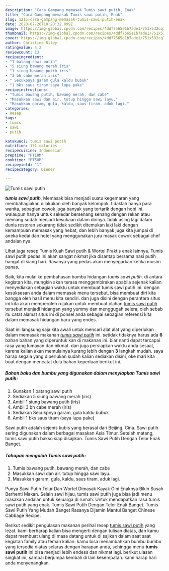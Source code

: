 ```yaml
---
description: "Cara Gampang memasak Tumis sawi putih, Enak"
title: "Cara Gampang memasak Tumis sawi putih, Enak"
slug: 1215-cara-gampang-memasak-tumis-sawi-putih-enak
date: 2020-07-26T10:28:32.099Z
image: https://img-global.cpcdn.com/recipes/4ddf7565e1b7ade1/751x532cq70/tumis-sawi-putih-foto-resep-utama.jpg
thumbnail: https://img-global.cpcdn.com/recipes/4ddf7565e1b7ade1/751x532cq70/tumis-sawi-putih-foto-resep-utama.jpg
cover: https://img-global.cpcdn.com/recipes/4ddf7565e1b7ade1/751x532cq70/tumis-sawi-putih-foto-resep-utama.jpg
author: Christine Riley
ratingvalue: 4.2
reviewcount: 13
recipeingredient:
- "1 batang sawi putih"
- "5 siung bawang merah iris"
- "1 siung bawang putih iris"
- "3 bh cabe merah iris"
- " Secukpnya garam gula kaldu bubuk"
- "1 bks saus tiram saya lupa pake"
recipeinstructions:
- "Tumis bawang putih, bawang merah, dan cabe"
- "Masukkan sawi dan air. tutup hingga sawi layu."
- "Masukkan garam, gula, kaldu, saus tiram. aduk lagi."
categories:
- Resep
tags:
- tumis
- sawi
- putih

katakunci: tumis sawi putih 
nutrition: 151 calories
recipecuisine: Indonesian
preptime: "PT10M"
cooktime: "PT50M"
recipeyield: "1"
recipecategory: Dinner

---
```



![Tumis sawi putih](https://img-global.cpcdn.com/recipes/4ddf7565e1b7ade1/751x532cq70/tumis-sawi-putih-foto-resep-utama.jpg)

<b><i>tumis sawi putih</i></b>, Memasak bisa menjadi suatu kegemaran yang membahagiakan dilakukan oleh banyak kelompok. tidaklah hanya para wanita, sebagian cowok juga banyak yang tertarik dengan hobi ini. walaupun hanya untuk sekedar bersenang senang dengan rekan atau memang sudah menjadi kesukaan dalam dirinya. tidak asing lagi dalam dunia restoran sekarang tidak sedikit ditemukan laki laki dengan kemampuan memasak yang hebat, dan lebih banyak juga kita jumpai di aneka kedai dan hotel yang menggunakan juru masak cowok sebagai chef andalan nya.

Lihat juga resep Tumis Kuah Sawi putih &amp; Wortel Praktis enak lainnya. Tumis sawi putih pedas ini akan sangat nikmat jika disantap bersama nasi putih hangat di siang hari. Rasanya yang pedas akan menyegarkan ketika musim panas.

Baik, kita mulai ke pembahasan bumbu hidangan <i>tumis sawi putih</i>. di antara kegiatan kita, mungkin akan terasa menggembirakan apabila sejenak kalian menyediakan sebagian waktu untuk membuat tumis sawi putih ini. dengan kesuksesan anda dalam memasak menu tersebut, bisa membuat diri kita bangga oleh hasil menu kita sendiri. dan juga disini dengan perantara situs ini kita akan memperoleh rujukan untuk membuat olahan <u>tumis sawi putih</u> tersebut menjadi hidangan yang yummy dan menggugah selera, oleh sebab itu catat alamat situs ini di ponsel anda sebagai sebagian referensi kita dalam memasak hidangan baru yang endes.


Saat ini langsung saja kita awali untuk mencari alat alat yang diperlukan dalam memasak makanan <u><i>tumis sawi putih</i></u> ini. setidak tidaknya harus ada <b>6</b> bahan bahan yang diperuntuk kan di makanan ini. biar nanti dapat tercapai rasa yang lumayan dan nikmat. dan juga persiapkan waktu anda sesaat, karena kalian akan memulainya kurang lebih dengan <b>3</b> langkah mudah. saya harap segala yang diperlukan sudah kalian sediakan disini, oke mari kita buat dengan mencatat dulu bahan keperluan berikut ini.

<!--inarticleads1-->

##### Bahan baku dan bumbu yang digunakan dalam menyiapkan Tumis sawi putih:

1. Gunakan 1 batang sawi putih
1. Sediakan 5 siung bawang merah (iris)
1. Ambil 1 siung bawang putih (iris)
1. Ambil 3 bh cabe merah (iris)
1. Sediakan  Secukpnya garam, gula kaldu bubuk
1. Ambil 1 bks saus tiram (saya lupa pake)


Sawi putih adalah sejenis kubis yang berasal dari Beijing, Cina. Sawi putih sering digunakan dalam berbagai masakan Asia Timur. Setelah matang, tumis sawi putih bakso siap disajikan. Tumis Sawi Putih Dengan Telor Enak Banget. 

<!--inarticleads2-->

##### Tahapan mengolah Tumis sawi putih:

1. Tumis bawang putih, bawang merah, dan cabe
1. Masukkan sawi dan air. tutup hingga sawi layu.
1. Masukkan garam, gula, kaldu, saus tiram. aduk lagi.


Punya Sawi Putih Telur Dan Wortel Dimasak Kayak Gini Enaknya Bikin Susah Berhenti Makan. Selain sawi hijau, tumis sawi putih juga bisa jadi menu masakan andalan untuk keluarga di rumah. Untuk mendapatkan rasa tumis sawi putih yang enak. Tumis Sawi Putih Dengan Telor Enak Banget. Tumis Sawi Putih Yang Mudah Banget Rasanya Dijamin Mantul Banget Chinese Cabbage Recipe. 

Berikut sedikit pengulasan makanan perihal resep <u>tumis sawi putih</u> yang lezat. kami berharap kalian bisa mengerti dengan tulisan diatas, dan kamu dapat membuat ulang di masa datang untuk di sajikan dalam saat saat kegiatan family atau teman kalian. kamu bisa menambahkan bumbu bumbu yang tersedia diatas selaras dengan harapan anda, sehingga menu <b>tumis sawi putih</b> ini bisa menjadi lebih endess dan nikmat lagi. berikut ulasan singkat ini, sampai berjumpa kembali di lain kesempatan. kami harap hari anda menyenangkan.
